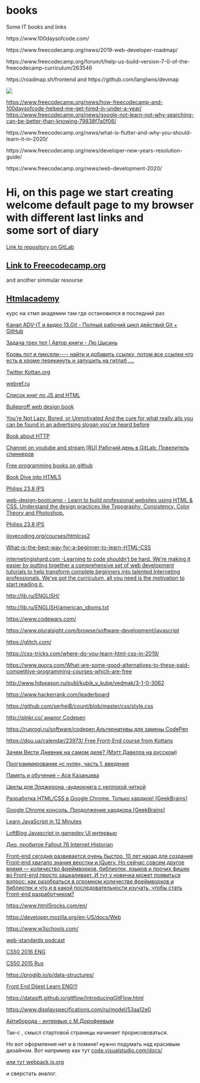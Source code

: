 # books
Some IT books and links
<p>https://www.100daysofcode.com/</p>
<p>https://www.freecodecamp.org/news/2019-web-developer-roadmap/</p>

<p>https://www.freecodecamp.org/forum/t/help-us-build-version-7-0-of-the-freecodecamp-curriculum/263546</p>

<p>https://roadmap.sh/frontend and https://github.com/langlwns/devmap</p>
<img src="https://www.freecodecamp.org/news/content/images/size/w2000/2019/12/desktop-cropped.jpg">





https://www.freecodecamp.org/news/how-freecodecamp-and-100daysofcode-helped-me-get-hired-in-under-a-year/
https://www.freecodecamp.org/news/google-not-learn-not-why-searching-can-be-better-than-knowing-79838f7a0f06/

<p>https://www.freecodecamp.org/news/what-is-flutter-and-why-you-should-learn-it-in-2020/</p>
<p>https://www.freecodecamp.org/news/developer-new-years-resolution-guide/</p>
<p>https://www.freecodecamp.org/news/web-development-2020/</p>







<h1> Hi, on this page we start creating welcome default page to my browser with different last links and <br> some sort of diary </h1>

 	
<p><a href="https://gitlab.com/Sthink/backup_folder "> Link to repository on GitLab  </a></p>
 		<h2>	<a href="https://learn.freecodecamp.org/"> Link to Freecodecamp.org</a> </h2>
<p> and another simmular resourse</p>
 	
<h2> <a href="https://htmlacademy.ru/courses/299/run/8"> Htmlacademy</a> </h2>
<p>курс на хтмл академии там где остановился в последний раз </p>

<p><a href="https://www.youtube.com/watch?v=m3voEkMZLvA"> Канал  ADV-IT
                                                  и видео 13.Git - Полный рабочий цикл действий Git + GitHub </a> </p>
 		

<p><a href="http://loveread.ec/read_book.php?id=68646&p=1:">  Задача трех тел | Автор книги - Лю Цысинь </a></p>
<p><a href="http://loveread.ec/read_book.php?id=76246&p=1">  Кровь пот и пиксели---- найти и добавить ссылку, потом все ссылки что есть в хроме перекинуть и запушить на гитлаб .... </a></p>

<p><a href="https://twitter.com/kottans_org">  Twitter Kottan.org </a></p>

<p><a href="https://webref.ru/course/html-basics"> webref.ru </a></p>

<p><a href="http://frontendbookshelf.ru/">   Список книг по JS and HTML     </a></p>

<p><a href="http://ptgmedia.pearsoncmg.com/images/9780321808356/samplepages/0321808355.pdf"> Bulleproff web design book </a></p>
<p><a href="https://forge.medium.com/youre-not-lazy-bored-or-unmotivated-35891b1f3376" title="article on site medium.com"> You’re Not Lazy, Bored, or Unmotivated
And the cure for what really ails you can be found in an advertising slogan you’ve heard before </a></p>

<p><a href="https://launchschool.com/books/http/read/background"> Book about HTTP </a></p>
				
<p><a href="https://www.youtube.com/watch?v=NiEYuzF2SNU"> Channel on youtube and stream [RU] Рабочий день в GitLab: Повелитель спиннеров </a></p>


<p><a href="https://github.com/EbookFoundation/free-programming-books/blob/master/free-programming-books.md#c">
			Free programming books on github </a></p>

<p><a href="http://diveinto.html5doctor.com/index.html"> Book Dive into HTML5 </a></p>

<p><a href="https://hard.rozetka.com.ua/ua/philips_246e9qdsb_00/p48922382/"> Philips 23.8 IPS </a></p>
			<p><a href="https://internstreet.in/learn/web-design-bootcamp">web-design-bootcamp - Learn to build professional websites using HTML & CSS. Understand the design practices like Typography, Consistency, Color Theory and Photoshop.</a></p>


<p><a href="https://hard.rozetka.com.ua/ua/philips_246e9qdsb_00/p48922382/"> Philips 23.8 IPS </a></p>
<p><a href="https://ilovecoding.org/courses/htmlcss2">ilovecoding.org/courses/htmlcss2</a></p>
<p><a href="https://www.quora.com/What-is-the-best-way-for-a-beginner-to-learn-HTML-CSS">What-is-the-best-way-for-a-beginner-to-learn-HTML-CSS</a></p>


<p><a href="https://internetingishard.com/">internetingishard.com -Learning to code shouldn’t be hard. We’re making it easier by putting together a comprehensive set of web development tutorials to help transform complete beginners into talented Interneting professionals. We’ve got the curriculum, all you need is the motivation to start reading it. </a></p>

<p><a href="http://lib.ru/ENGLISH/">http://lib.ru/ENGLISH/   </a></p>
<p><a href="http://lib.ru/ENGLISH/american_idioms.txt ">   http://lib.ru/ENGLISH/american_idioms.txt</a></p>
<p><a href="https://www.codewars.com/"> https://www.codewars.com/  </a></p>
<p><a href="https://www.pluralsight.com/browse/software-development/javascript"> https://www.pluralsight.com/browse/software-development/javascript  </a></p>
<p><a href="https://glitch.com/ ">https://glitch.com/   </a></p>
<p><a href="https://css-tricks.com/where-do-you-learn-html-css-in-2019/ ">https://css-tricks.com/where-do-you-learn-html-css-in-2019/   </a></p>
<p><a href="https://www.quora.com/What-are-some-good-alternatives-to-these-paid-competitive-programming-courses-which-are-free "> https://www.quora.com/What-are-some-good-alternatives-to-these-paid-competitive-programming-courses-which-are-free  </a></p>
<p><a href="http://www.hdseason.ru/publ/kubik_v_kube/vedmak/3-1-0-3062 "> http://www.hdseason.ru/publ/kubik_v_kube/vedmak/3-1-0-3062  </a></p>
<p><a href="https://www.hackerrank.com/leaderboard ">https://www.hackerrank.com/leaderboard   </a></p>
<p><a href="https://github.com/serheiB/count/blob/master/css/style.css ">https://github.com/serheiB/count/blob/master/css/style.css   </a></p>
<p><a href="http://plnkr.co/ ">http://plnkr.co/ аналог Codepen   </a></p>
<p><a href="https://ruprogi.ru/software/codepen ">  https://ruprogi.ru/software/codepen  Альтернативы для замены CodePen  </a></p>
<p><a href="https://dou.ua/calendar/23973/ ">https://dou.ua/calendar/23973/  	
Free Front-End course from Kottans   </a></p>
<p><a href="https://www.youtube.com/watch?v=qWikug07yUw "> Зачем Вести Дневник на самом деле? (Мэтт Давелла на русском)   </a></p>
<p><a href="https://www.youtube.com/watch?v=sUlHHARKLyQ&t=326s ">  Программирование «с нуля», часть 1, введение </a></p>
<p><a href="https://www.youtube.com/watch?v=3_SVHS6t_LM ">Память и обучение – Ася Казанцева   </a></p>
<p><a href="https://www.youtube.com/watch?v=q4JUyClzgYQ "> Цветы для Элджерона -аудиокнига с неплохой читкой  </a></p>
<p><a href="https://www.youtube.com/watch?v=jP2eKH0pG8Y ">Разработка HTML/CSS в Google Chrome. Только хардкор! [GeekBrains]   </a></p>
<p><a href="https://www.youtube.com/watch?v=gbWBJ4L31i0 "> Google Chrome консоль. Продолжение хардкора [GeekBrains]  </a></p>
<p><a href="https://www.youtube.com/watch?v=Ukg_U3CnJWI "> Learn JavaScript in 12 Minutes  </a></p>
<p><a href="https://www.youtube.com/watch?v=8t4FjfTIjcE ">  LoftBlog Javascript in gamedev UI интервью </a></p>
<p><a href="https://www.youtube.com/watch?v=kjyeCdd-dl8 ">   Дно, пробитое Fallout 76  
Internet Historian
 </a></p>
<p><a href="https://dou.ua/lenta/articles/senior-frontend-tips/?from=jobsrelated ">  Front-end сегодня развивается очень быстро. 10 лет назад для создания Front-end хватало знания верстки и jQuery. Но сейчас совсем другое время — количество фреймворков, библиотек, языков и прочих фишек во Front-end просто зашкаливает. И тут у новичка может появиться вопрос: как разобраться в огромном количестве фреймворков и библиотек и что и в какой последовательности изучать, чтобы стать Front-end разработчиком? </a></p>
<p><a href="https://www.html5rocks.com/en/ ">https://www.html5rocks.com/en/   </a></p>
<p><a href="https://developer.mozilla.org/en-US/docs/Web ">  https://developer.mozilla.org/en-US/docs/Web </a></p>
<p><a href="https://www.w3schools.com/ "> https://www.w3schools.com/  </a></p>
<p><a href="https://soundcloud.com/web-standards "> web-standards podcast  </a></p>
<p><a href="https://www.youtube.com/watch?v=o4SGkB_8fFs&list=PLhQjrBD2T382VRUw5ZpSxQSFrxMOdFObl ">  CS50 2016 ENG</a></p>

<p><a href="https://www.youtube.com/watch?v=Sy_wba7l1UU&list=PLawfWYMUziZqyUL5QDLVbe3j5BKWj42E5 "> CS50 2015 Rus  </a></p>
<p><a href="https://proglib.io/p/data-structures/ "> https://proglib.io/p/data-structures/   </a></p> 
<p><a href="https://habr.com/ru/users/alexzfort/posts/ ">  Front End Dijest Learn ENG!!! </a></p>
<p><a href="https://datasift.github.io/gitflow/IntroducingGitFlow.html "> https://datasift.github.io/gitflow/IntroducingGitFlow.html  </a></p>
<p><a href="https://www.displayspecifications.com/ru/model/53aa12e0 "> https://www.displayspecifications.com/ru/model/53aa12e0  </a></p>
<p><a href="https://www.youtube.com/watch?v=v0ttYrw3KjA&t=94s ">  Айтиборода - интервью с М.Дорофеевым </a></p>
<p><a href=" ">   </a></p>
<p><a href=" ">   </a></p>
<p><a href=" ">   </a></p>
<p><a href=" ">   </a></p><p>
	<a href=" ">   </a></p>
<p><a href=" ">   </a></p>




<p>Так-с , смысл стартовой страницы начинает прорисововаться. </p>

<p> Но вот оформления нет и в помине! нужно подумать над красивым дизайном. Вот например как тут
 	<a href="https://code.visualstudio.com/docs/getstarted/tips-and-tricks"> code.visualstudio.com/docs/ 
 					</p>
 		

<a href="https://webpack.js.org/">или  тут  webpack.js.org </a>
<p> и сверстать аналог.</p>

 		
	


























